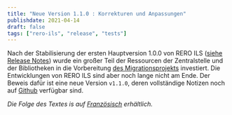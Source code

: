 ```yaml
---
title: "Neue Version 1.1.0 : Korrekturen und Anpassungen"
publishdate: 2021-04-14
draft: false
tags: ["rero-ils", "release", "tests"]
---
```


Nach der Stabilisierung der ersten Hauptversion 1.0.0 von RERO ILS ([siehe Release Notes](https://github.com/rero/rero-ils/blob/dev/RELEASE-NOTES.rst#v100)) wurde ein großer Teil der Ressourcen der Zentralstelle und der Bibliotheken in die Vorbereitung [des Migrationsprojekts](https://rero21.ch/kick-off-du-projet-de-migration-rero-ils/) investiert. Die Entwicklungen von RERO ILS sind aber noch lange nicht am Ende. Der Beweis dafür ist eine neue Version `v1.1.0`, deren vollständige Notizen noch auf [Github](https://github.com/rero/rero-ils/blob/dev/RELEASE-NOTES.rst#v110) verfügbar sind.

*Die Folge des Textes is auf [Französisch](/nouvelle-version-1.1.0/) erhältlich.*